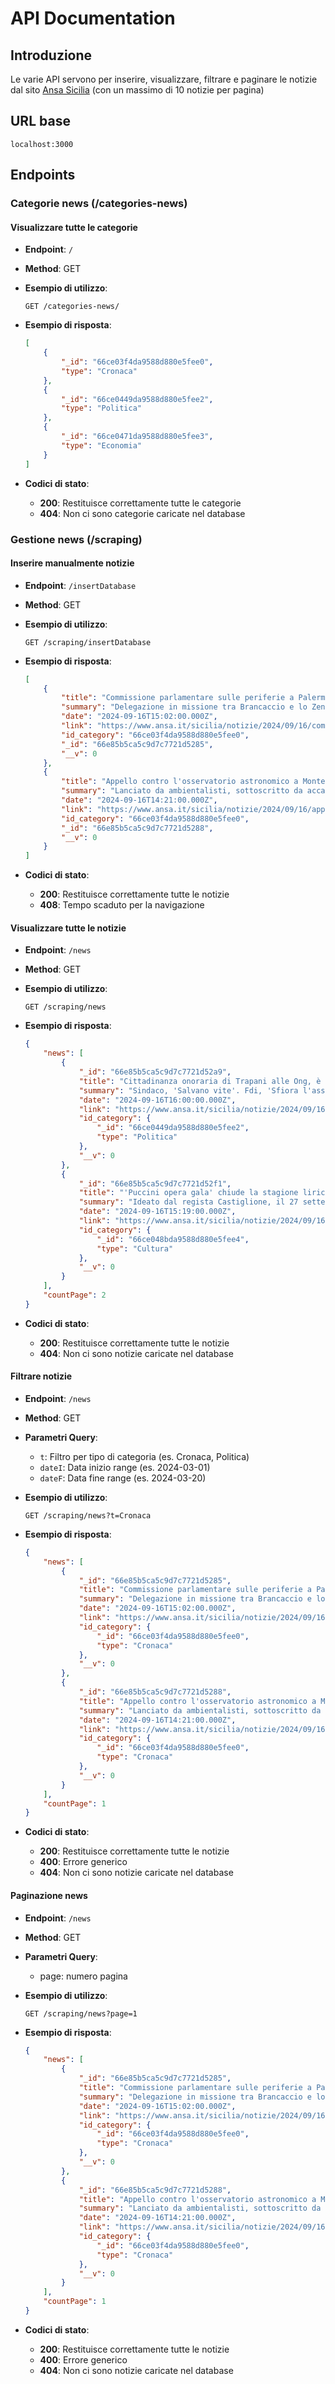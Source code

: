 # API Documentation

## Introduzione

Le varie API servono per inserire, visualizzare, filtrare e paginare le notizie dal sito [Ansa Sicilia](https://www.ansa.it/sicilia/) (con un massimo di 10 notizie per pagina)

## URL base

`localhost:3000`

## Endpoints

### Categorie news (/categories-news)

#### Visualizzare tutte le categorie

-   **Endpoint**: `/`
-   **Method**: GET
-   **Esempio di utilizzo**:
    ```http
    GET /categories-news/
    ```
-   **Esempio di risposta**:

    ```json
    [
        {
            "_id": "66ce03f4da9588d880e5fee0",
            "type": "Cronaca"
        },
        {
            "_id": "66ce0449da9588d880e5fee2",
            "type": "Politica"
        },
        {
            "_id": "66ce0471da9588d880e5fee3",
            "type": "Economia"
        }
    ]
    ```

-   **Codici di stato**:
    -   **200**: Restituisce correttamente tutte le categorie
    -   **404**: Non ci sono categorie caricate nel database

### Gestione news (/scraping)

#### Inserire manualmente notizie

-   **Endpoint**: `/insertDatabase`
-   **Method**: GET
-   **Esempio di utilizzo**:
    ```http
    GET /scraping/insertDatabase
    ```
-   **Esempio di risposta**:

    ```json
    [
        {
            "title": "Commissione parlamentare sulle periferie a Palermo",
            "summary": "Delegazione in missione tra Brancaccio e lo Zen",
            "date": "2024-09-16T15:02:00.000Z",
            "link": "https://www.ansa.it/sicilia/notizie/2024/09/16/commissione-parlamentare-sulle-periferie-a-palermo_3d05502a-cc39-4b50-89da-12dd578ff4c3.html",
            "id_category": "66ce03f4da9588d880e5fee0",
            "_id": "66e85b5ca5c9d7c7721d5285",
            "__v": 0
        },
        {
            "title": "Appello contro l'osservatorio astronomico a Monte Mufara",
            "summary": "Lanciato da ambientalisti, sottoscritto da accademici ed esperti",
            "date": "2024-09-16T14:21:00.000Z",
            "link": "https://www.ansa.it/sicilia/notizie/2024/09/16/appello-contro-losservatorio-astronomico-a-monte-mufara_f61d4f39-a3a8-4c21-aee1-2c39ba22f7a1.html",
            "id_category": "66ce03f4da9588d880e5fee0",
            "_id": "66e85b5ca5c9d7c7721d5288",
            "__v": 0
        }
    ]
    ```

-   **Codici di stato**:
    -   **200**: Restituisce correttamente tutte le notizie
    -   **408**: Tempo scaduto per la navigazione

#### Visualizzare tutte le notizie

-   **Endpoint**: `/news`
-   **Method**: GET
-   **Esempio di utilizzo**:
    ```http
    GET /scraping/news
    ```
-   **Esempio di risposta**:

    ```json
    {
        "news": [
            {
                "_id": "66e85b5ca5c9d7c7721d52a9",
                "title": "Cittadinanza onoraria di Trapani alle Ong, è polemica",
                "summary": "Sindaco, 'Salvano vite'. Fdi, 'Sfiora l'assurdo'",
                "date": "2024-09-16T16:00:00.000Z",
                "link": "https://www.ansa.it/sicilia/notizie/2024/09/16/cittadinanza-onoraria-di-trapani-alle-ong-e-polemica_4b255764-971b-496f-8dcc-a61a6a307a71.html",
                "id_category": {
                    "_id": "66ce0449da9588d880e5fee2",
                    "type": "Politica"
                },
                "__v": 0
            },
            {
                "_id": "66e85b5ca5c9d7c7721d52f1",
                "title": "'Puccini opera gala' chiude la stagione lirica a Taormina",
                "summary": "Ideato dal regista Castiglione, il 27 settembre al Teatro Antico",
                "date": "2024-09-16T15:19:00.000Z",
                "link": "https://www.ansa.it/sicilia/notizie/2024/09/16/puccini-opera-gala-chiude-la-stagione-lirica-a-taormina_b33a51b6-700d-4a0d-9174-1b6b60b2fb79.html",
                "id_category": {
                    "_id": "66ce048bda9588d880e5fee4",
                    "type": "Cultura"
                },
                "__v": 0
            }
        ],
        "countPage": 2
    }
    ```

-   **Codici di stato**:
    -   **200**: Restituisce correttamente tutte le notizie
    -   **404**: Non ci sono notizie caricate nel database

#### Filtrare notizie

-   **Endpoint**: `/news`
-   **Method**: GET
-   **Parametri Query**:
    -   `t`: Filtro per tipo di categoria (es. Cronaca, Politica)
    -   `dateI`: Data inizio range (es. 2024-03-01)
    -   `dateF`: Data fine range (es. 2024-03-20)
-   **Esempio di utilizzo**:
    ```http
    GET /scraping/news?t=Cronaca
    ```
-   **Esempio di risposta**:

    ```json
    {
        "news": [
            {
                "_id": "66e85b5ca5c9d7c7721d5285",
                "title": "Commissione parlamentare sulle periferie a Palermo",
                "summary": "Delegazione in missione tra Brancaccio e lo Zen",
                "date": "2024-09-16T15:02:00.000Z",
                "link": "https://www.ansa.it/sicilia/notizie/2024/09/16/commissione-parlamentare-sulle-periferie-a-palermo_3d05502a-cc39-4b50-89da-12dd578ff4c3.html",
                "id_category": {
                    "_id": "66ce03f4da9588d880e5fee0",
                    "type": "Cronaca"
                },
                "__v": 0
            },
            {
                "_id": "66e85b5ca5c9d7c7721d5288",
                "title": "Appello contro l'osservatorio astronomico a Monte Mufara",
                "summary": "Lanciato da ambientalisti, sottoscritto da accademici ed esperti",
                "date": "2024-09-16T14:21:00.000Z",
                "link": "https://www.ansa.it/sicilia/notizie/2024/09/16/appello-contro-losservatorio-astronomico-a-monte-mufara_f61d4f39-a3a8-4c21-aee1-2c39ba22f7a1.html",
                "id_category": {
                    "_id": "66ce03f4da9588d880e5fee0",
                    "type": "Cronaca"
                },
                "__v": 0
            }
        ],
        "countPage": 1
    }
    ```

-   **Codici di stato**:
    -   **200**: Restituisce correttamente tutte le notizie
    -   **400**: Errore generico
    -   **404**: Non ci sono notizie caricate nel database

#### Paginazione news

-   **Endpoint**: `/news`
-   **Method**: GET
-   **Parametri Query**:
    -   page: numero pagina
-   **Esempio di utilizzo**:
    ```http
    GET /scraping/news?page=1
    ```
-   **Esempio di risposta**:

    ```json
    {
        "news": [
            {
                "_id": "66e85b5ca5c9d7c7721d5285",
                "title": "Commissione parlamentare sulle periferie a Palermo",
                "summary": "Delegazione in missione tra Brancaccio e lo Zen",
                "date": "2024-09-16T15:02:00.000Z",
                "link": "https://www.ansa.it/sicilia/notizie/2024/09/16/commissione-parlamentare-sulle-periferie-a-palermo_3d05502a-cc39-4b50-89da-12dd578ff4c3.html",
                "id_category": {
                    "_id": "66ce03f4da9588d880e5fee0",
                    "type": "Cronaca"
                },
                "__v": 0
            },
            {
                "_id": "66e85b5ca5c9d7c7721d5288",
                "title": "Appello contro l'osservatorio astronomico a Monte Mufara",
                "summary": "Lanciato da ambientalisti, sottoscritto da accademici ed esperti",
                "date": "2024-09-16T14:21:00.000Z",
                "link": "https://www.ansa.it/sicilia/notizie/2024/09/16/appello-contro-losservatorio-astronomico-a-monte-mufara_f61d4f39-a3a8-4c21-aee1-2c39ba22f7a1.html",
                "id_category": {
                    "_id": "66ce03f4da9588d880e5fee0",
                    "type": "Cronaca"
                },
                "__v": 0
            }
        ],
        "countPage": 1
    }
    ```

-   **Codici di stato**:
    -   **200**: Restituisce correttamente tutte le notizie
    -   **400**: Errore generico
    -   **404**: Non ci sono notizie caricate nel database
